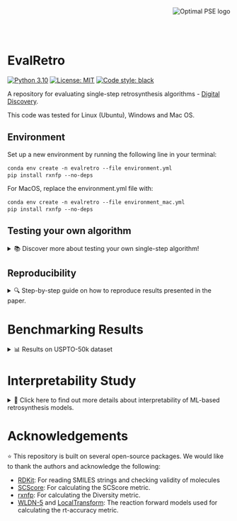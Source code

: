 <div style="float:right; margin-left:20px; margin-top: -30px;">
    <img src="https://avatars.githubusercontent.com/u/81195336?s=200&v=4" alt="Optimal PSE logo" title="OptiMLPSE" height="150" align="right"/>
</div>
<br>
<br>

# EvalRetro
[![Python 3.10](https://img.shields.io/badge/python-3.10-blue.svg)](https://www.python.org/downloads/release/python-3100/)
[![License: MIT](https://img.shields.io/badge/License-MIT-yellow.svg)](https://opensource.org/licenses/MIT)
[![Code style: black](https://img.shields.io/badge/code%20style-black-000000.svg)](https://github.com/psf/black)

A repository for evaluating single-step retrosynthesis algorithms - [Digital Discovery](https://doi.org/10.1039/D4DD00007B).
 
This code was tested for Linux (Ubuntu), Windows and Mac OS.

## Environment
Set up a new environment by running the following line in your terminal: 

``` 
conda env create -n evalretro --file environment.yml 
pip install rxnfp --no-deps
```
For MacOS, replace the environment.yml file with:
``` 
conda env create -n evalretro --file environment_mac.yml
pip install rxnfp --no-deps
```

## Testing your own algorithm
<details>
  <summary>📚 Discover more about testing your own single-step algorithm!</summary>
<br>

To test your own retrosynthetic prediction on a test dataset (e.g. [USPTO-50k](https://www.dropbox.com/sh/6ideflxcakrak10/AAAESdZq7Y0aNGWQmqCEMlcza/typed_schneider50k?dl=0&subfolder_nav_tracking=1)), follow the steps below: 
1. Place the file containing the predictions per molecular target in the ./data/"key" directory ("key" as defined in config file - step 2.) <br />
    > Please ensure the correct layout of your prediction file as shown in [File Structure](#File-Structure)
2. Enter the configuration details in the config under [new_config.json](./config/new_config.json) by replacing the example <br />
    > Please refer to [Configuration Structure](#Configuration-File) for the layout
3. To ensure that the file has the correct structure, run the following line of code: 
    ```
    conda activate evalretro
    python data_import.py --config_name new_config.json 
    ```
4. If no error is logged in step 3, the algorithm can be evaluated with: 
    ```
    python main.py --k_back 10 --k_forward 2 --invsmiles 20 --fwd_model 'gcn' --config_name 'new_config.json' --quick_eval True  
    ```
    Within the script, the following arguments can be adjusted: 
    - **k_back**: Evaluation includes _k_ retrosynthesis predictions per target
    - **k_forward**: Forward model includes _k_ target predictions per reactant set.
    - **fwd_model**: Type of forward reaction prediction model. Choose from [_gcn_, _lct_]
    - **config_name**: Name of the config file to be used
    - **quick_eval**: Boolean - prints the results (averages) for evaluation metrics directly to the terminal.
    - **data_path**: The path to the folder that contains your file, default = ./data
      
> For further help, look at the Jupyter notebook provided in [the examples directory](./examples/evaluate_algorithm.ipynb)

### File Structure
The file should follow **one** of the following two formats with the **first row entry per target molecule being the ground truth reaction** i.e. 1 ground-truth reaction + N predictions per target:

1. **Line-Separated** file: _N+1_ reactions per _molecular target_ are separated by an empty line (example: [TiedT](https://figshare.com/articles/journal_contribution/USPTO-50k/25325623?file=44795752))
2. **Index-Separated** file: _N+1_ reactions per _molecular target_ are separated by different indices (example: [G<sup>2</sup>Retro](https://figshare.com/articles/journal_contribution/USPTO-50k/25325623?file=44795767))

The headers within the file should contain the following columns: ["index", "target", "reactants"]

### Configuration File
The configuration for the benchmarked algorithm is shown in [the config directory](./config/raw_data.json). Specifying the configuration is important so that the data file is processed correctly by the code. 
The structure is in .json format and should contain: 
```
"key":{
    "file":"file_name.csv",       # The name of the prediction file in ./data/"key" directory
    "class":"LineSeparated",      # One of: ["LineSeparated", "IndexSeparated"]
    "skip":bool,                  # false if LineSeparated; true if IndexSeparated
    "delimiter":"comma",          # Delimiter of file. One of: ["comma", " "]
    "colnames": null,             # null - unless data file has different header to ["idx", "target", "reactants"]
    "preprocess":bool,            # false - in most cases
}
```
</details>

## Reproducibility
<details>
  <summary>🔍 Step-by-step guide on how to reproduce results presented in the paper.</summary>
<br>

1. Download all data files from dropbox and place inside ./data directory <br />
    > The datafiles related to all benchmarked algorithms can be found below: <br>
    > https://doi.org/10.6084/m9.figshare.25325623.v1
2. Run the following lines of code within your terminal:
   ```
   conda activate evalretro
   python data_import.py --config_name raw_data.json
   python main.py --k_back 10 --k_forward 2 --invsmiles 20 --fwd_model 'gcn' --config_name 'raw_data.json' --quick_eval False
   ```
3. Run `python plotting.py` to generate figures and tables
</details>

# Benchmarking Results
<details>
    <summary>📊 Results on USPTO-50k dataset</summary>

<br>

| Algorithms      | Rt-Accuracy (Top-10)* | Diversity | Validity | Duplicity | SCScore |
|-----------------|:---------------------:|:---------:|:--------:|:---------:|:-------:|
| _Semi-template_  |                       |           |          |           |         |
| MEGAN           |      0.78 \| 0.80     |    0.30   |   0.90   |    0.90   |   0.36  |
| GraphRetro      |      0.77 \| 0.80     |    0.19   |   0.84   |    0.47   |   0.35  |
| RetroXpert      |      0.46 \| 0.48     |    0.27   |    0.81  |    0.91   |   0.42  |
| G²Retro      |      0.69 \| 0.73     |    0.31   |     -    |    0.98   |   0.32  |
|  _Template-free_  |                       |           |          |           |         |
| Chemformer      |      0.86 \| 0.88     |    0.12   |   0.99   |    0.12   |   0.47  |
| Graph2Smiles    |      0.43 \| 0.45     |    0.23   |   0.64   |    0.90   |   0.46  |
| Retroformer     |      0.68 \| 0.71     |    0.24   |   0.92   |    0.83   |   0.43  |
| GTA             |      0.72 \| 0.75     |    0.24   |   0.94   |    0.76   |   0.47  |
| TiedTransformer |      0.69 \| 0.72     |    0.29   |   0.94   |    0.93   |   0.39  |
|  _Template-based_ |                       |           |          |           |         |
| GLN             |      0.84 \| 0.87     |    0.23   |    1.0   |    0.64   |   0.41  |
| LocalRetro      |      0.81 \| 0.85     |    0.30   |    1.0   |    0.95   |   0.40  |
| MHNReact        |          0.78         |    0.32   |    1.0   |    1.0    |   0.30  |

*As evaluted by _gcn_ (WLDN-5) | _lct_ (LocalTransform) forward models, respectively.

</details>


# Interpretability Study
<details>
  <summary>🚀 Click here to find out more details about interpretability of ML-based retrosynthesis models.</summary>
<br>

The code related to the interpretability study is found in [the interpretability folder](./interpret).

## Environment
The environment can be set-up running the following lines of code: 

```
conda create -n rxn_exp python=3.10
conda install pytorch torchvision torchaudio pytorch-cuda=11.7 -c pytorch -c nvidia
conda install pyg -c pyg
conda install scikit-learn -c conda-forge
conda install tqdm matplotlib pandas
pip install rdkit
```

## Data Files
Install both folders within ./data_interpretability using the following link and place them into the ./interpret directory: <br>
https://doi.org/10.6084/m9.figshare.25325644.v1

## Reproducibility
Pre-trained models are provided in the dropbox. However, models can be retrained by running: 
```
conda activate rxn_exp
cd interpret
python train.py --model_type DMPNN
```
The model_type can be chosen from: DMPNN, EGAT and GCN.

To test the trained models (i.e. EGAT and DMPNN) and create the plots as in the paper, run:  
```
conda activate rxn_exp
python inference.py
```
**Note**: The plots for the GNN models may slightly differ compared to the paper due to the stochastic nature of GNNExplainer.
![Example of interpretability case study](/examples/example_interpret.png)

</details>

# Acknowledgements
⭐ This repository is built on several open-source packages. We would like to thank the authors and acknowledge the following: 

- [RDKit](https://github.com/rdkit/rdkit): For reading SMILES strings and checking validity of molecules
- [SCScore](https://github.com/connorcoley/scscore): For calculating the SCScore metric.
- [rxnfp](https://github.com/rxn4chemistry/rxnfp): For calculating the Diversity metric.
- [WLDN-5](https://github.com/connorcoley/rexgen_direct) and [LocalTransform](https://github.com/kaist-amsg/LocalTransform): The reaction forward models used for calculating the rt-accuracy metric.
